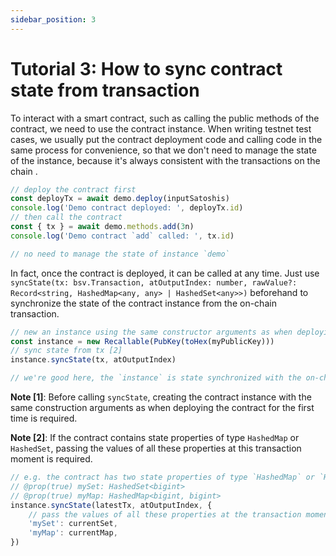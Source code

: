 ```yaml
---
sidebar_position: 3
---
```


# Tutorial 3: How to sync contract state from transaction

To interact with a smart contract, such as calling the public methods of the contract, we need to use the contract instance. When writing testnet test cases, we usually put the contract deployment code and calling code in the same process for convenience, so that we don't need to manage the state of the instance, because it's always consistent with the transactions on the chain . 

```ts
// deploy the contract first
const deployTx = await demo.deploy(inputSatoshis)
console.log('Demo contract deployed: ', deployTx.id)
// then call the contract
const { tx } = await demo.methods.add(3n)
console.log('Demo contract `add` called: ', tx.id)

// no need to manage the state of instance `demo`
```

In fact, once the contract is deployed, it can be called at any time. Just use `syncState(tx: bsv.Transaction, atOutputIndex: number, rawValue?: Record<string, HashedMap<any, any> | HashedSet<any>>)` beforehand to synchronize the state of the contract instance from the on-chain transaction.

```ts
// new an instance using the same constructor arguments as when deploying the contract [1]
const instance = new Recallable(PubKey(toHex(myPublicKey)))
// sync state from tx [2]
instance.syncState(tx, atOutputIndex)

// we're good here, the `instance` is state synchronized with the on-chain transaction
```

**Note [1]**: Before calling `syncState`, creating the contract instance with the same construction arguments as when deploying the contract for the first time is required.

**Note [2]**: If the contract contains state properties of type `HashedMap` or `HashedSet`, passing the values of all these properties at this transaction moment is required.

```ts
// e.g. the contract has two state properties of type `HashedMap` or `HashedSet`
// @prop(true) mySet: HashedSet<bigint>
// @prop(true) myMap: HashedMap<bigint, bigint>
instance.syncState(latestTx, atOutputIndex, {
    // pass the values of all these properties at the transaction moment
    'mySet': currentSet,
    'myMap': currentMap,
})
```
